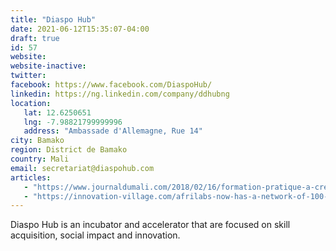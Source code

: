 ```yaml
---
title: "Diaspo Hub"
date: 2021-06-12T15:35:07-04:00
draft: true
id: 57
website: 
website-inactive: 
twitter: 
facebook: https://www.facebook.com/DiaspoHub/
linkedin: https://ng.linkedin.com/company/ddhubng
location: 
   lat: 12.6250651
   lng: -7.98821799999996
   address: "Ambassade d'Allemagne, Rue 14"
city: Bamako
region: District de Bamako
country: Mali
email: secretariat@diaspohub.com
articles:
   - "https://www.journaldumali.com/2018/02/16/formation-pratique-a-createam/"
   - "https://innovation-village.com/afrilabs-now-has-a-network-of-100-technology-and-innovation-hubs-across-africa/"
---
```

Diaspo Hub is an incubator and accelerator  that are focused on skill acquisition, social impact and innovation.
